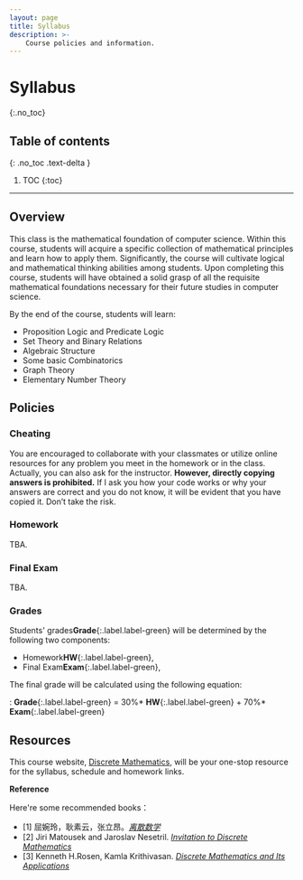 ```yaml
---
layout: page
title: Syllabus
description: >-
    Course policies and information.
---
```


# Syllabus
{:.no_toc}

## Table of contents
{: .no_toc .text-delta }

1. TOC
{:toc}

---
## Overview

This class is the mathematical foundation of computer science. Within this course, students will acquire a specific collection of mathematical principles and learn how to apply them. Significantly, the course will cultivate logical and mathematical thinking abilities among students. Upon completing this course, students will have obtained a solid grasp of all the requisite mathematical foundations necessary for their future studies in computer science.

By the end of the course, students will learn:
-  Proposition Logic and Predicate Logic
-  Set Theory and Binary Relations
-  Algebraic Structure
-  Some basic Combinatorics
-  Graph Theory
-  Elementary Number Theory


## Policies

### Cheating

You are encouraged to collaborate with your classmates or utilize online resources for any problem you meet in the homework or in the class. Actually, you can also ask for the instructor.  **However, directly copying answers is prohibited.** If I ask you how your code works or why your answers are correct and you do not know, it will be evident that you have copied it. Don’t take the risk. 

### Homework

TBA.

### Final Exam

TBA.
### Grades

Students' grades**Grade**{:.label.label-green} will be determined by the following  two components:
-  Homework**HW**{:.label.label-green},
-  Final Exam**Exam**{:.label.label-green},


The final grade will be calculated using the following equation:

: **Grade**{:.label.label-green} = 30%* **HW**{:.label.label-green} +  70%* **Exam**{:.label.label-green} 


## Resources

This course website, [Discrete Mathematics](../DM2023W/index.md), will be your one-stop resource for the syllabus, schedule and homework links. 

**Reference**

Here're some recommended books：

- [1] 屈婉玲，耿素云，张立昂。[*离散数学*](https://baike.baidu.com/item/%E7%A6%BB%E6%95%A3%E6%95%B0%E5%AD%A6/4210720?fromModule=search-result_lemma-recommend)
- [2] Jiri Matousek and Jaroslav Nesetril. [*Invitation to Discrete Mathematics*](https://www.google.co.jp/books/edition/Invitation_to_Discrete_Mathematics/PD0VDAAAQBAJ?hl=zh-CN&gbpv=1&dq=Invitation+to+Discrete+Mathematics&printsec=frontcover)
- [3] Kenneth H.Rosen, Kamla Krithivasan. [*Discrete Mathematics and Its Applications*](https://www.google.co.jp/books/edition/Discrete_Mathematics_and_Its_Application/ZO8iMAEACAAJ?hl=zh-CN)